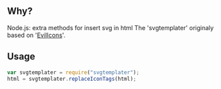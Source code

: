 Why?
----

Node.js: extra methods for insert svg in html
The 'svgtemplater' originaly based on '[EvilIcons](https://github.com/outpunk/evil-icons/)'.

Usage
-----

```js
var svgtemplater = require("svgtemplater");
html = svgtemplater.replaceIconTags(html);
```